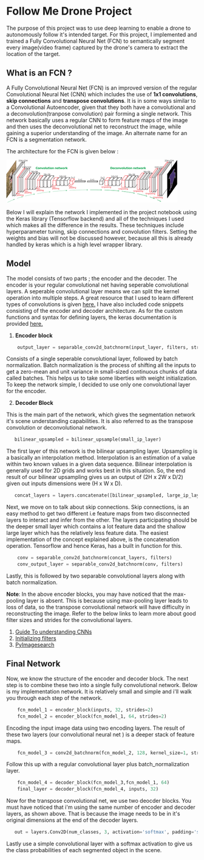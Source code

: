 # **Follow Me Drone Project**

The purpose of this project was to use deep learning to enable a drone to autonomously follow it's intended target. For this project, I implemented and trained a Fully Convolutional Neural Net (FCN) to semantically segment every image(video frame) captured by the drone's camera to extract the location of the target.

## What is an FCN ?

A Fully Convolutional Neural Net (FCN) is an improved version of the regular Convolutional Neural Net (CNN) which includes the use of **1x1 convolutions**, **skip connections** and **transpose convolutions**. It is in some ways similar to a Convolutional Autoencoder, given that they both have a convolutional and a deconvolution(tranpose convolution) pair forming a single network. This network basically uses a regular CNN to form feature maps of the image and then uses the deconvolutional net to reconstruct  the image, while gaining a superior understanding of the image. An alternate name for an FCN is a segmentation network.

The architecture for the FCN is given below :

[image1]: ./images/download.png

![alt text][image1]

Below I will explain the network I implemented in the project notebook using the Keras library (Tensorflow backend) and all of the techniques I used which makes all the difference in the results. These techniques include hyperparameter tuning, skip connections and convolution filters. Setting the weights and bias will not be discussed however, because all this is already handled by keras which is a high level wrapper library.

## Model

The model consists of two parts ; the encoder and the decoder. The encoder is your regular convolutional net having seperable convolutional layers. A seperable convolutional layer means we can split the kernel operation into multiple steps. A great resource that I used  to learn different types of convolutions is given [here.](https://towardsdatascience.com/types-of-convolutions-in-deep-learning-717013397f4d)
I have also included code snippets consisting of the encoder and decoder architecture. As for the custom functions and syntax for defining layers, the keras documentation is provided [here.](https://keras.io/)

1. **Encoder block**

``` python
    output_layer = separable_conv2d_batchnorm(input_layer, filters, strides)
```
Consists of a single seperable convolutional layer, followed by batch normalization. Batch normalization is the process of shifting all the inputs to get a zero-mean and unit variance in small-sized    continuous chunks of data called batches. This helps us to take some liberties with weight initialization. To keep the network simple, I decided to use only one convolutional layer for the encoder.

2. **Decoder Block**

This is the main part of the network, which gives the segmentation network it's scene understanding capabilities. It is also referred to as the transpose convolution or deconvolutional network.

```python
   bilinear_upsampled = bilinear_upsample(small_ip_layer)
```
The first layer of this network is the bilinear upsampling layer. Upsampling is a basically an interpolation method. Interpolation is an estimation of a value within two known values in a given data sequence. Bilinear interpolation is generally used for 2D grids and works best in this situation. So, the end result of our bilinear upsampling gives us an output of (2H x 2W x D/2) given out inputs dimensions were (H x W x D).

```python
   concat_layers = layers.concatenate([bilinear_upsampled, large_ip_layer])
```
Next, we move on to talk about skip connections. Skip connections, is an easy method to get two different i.e feature maps from two disconnected layers to interact and infer from the other. The layers participating should be the deeper small layer which contains a lot feature data and the shallow large layer which has the relatively less feature data. The easiest implementation of the concept explained above, is the concatenation operation. Tensorflow and hence Keras, has a built in function for this.

```python
    conv = separable_conv2d_batchnorm(concat_layers, filters)
    conv_output_layer = separable_conv2d_batchnorm(conv, filters)
```

Lastly, this is followed by two separable convolutional layers along with batch normalization.

**Note**:  In the above encoder blocks, you may have noticed that the max-pooling layer is absent. This is because using max-pooling layer leads to loss of data, so the transpose convolutional network will have difficulty in reconstructing the image. Refer to the below links to learn more about good filter sizes and strides for the convolutional layers.
1. [Guide To understanding CNNs](https://adeshpande3.github.io/adeshpande3.github.io/A-Beginner%27s-Guide-To-Understanding-Convolutional-Neural-Networks/)
2. [Initializing filters](https://www.quora.com/What-is-are-the-method-s-for-initiating-choosing-filters-in-Convolutional-Neural-Networks)
3. [PyImagesearch](https://www.pyimagesearch.com/2017/03/20/imagenet-vggnet-resnet-inception-xception-keras/)

## Final Network

Now, we know the structure of the encoder and decoder block. The next step is to combine these two into a single fully convolutional network. Below is my implementation network. It is relatively small and simple and i'll walk you through each step of the network.

```python
    fcn_model_1 = encoder_block(inputs, 32, strides=2)
    fcn_model_2 = encoder_block(fcn_model_1, 64, strides=2)
```
Encoding the input image data using two encoding layers. The result of these two layers (our convolutional neural net ) is a deeper stack of feature maps.

```python
    fcn_model_3 = conv2d_batchnorm(fcn_model_2, 128, kernel_size=1, strides=1)
```
Follow this up with a regular convolutional layer plus batch_normalization layer.

```python
    fcn_model_4 = decoder_block(fcn_model_3,fcn_model_1, 64)
    final_layer = decoder_block(fcn_model_4, inputs, 32)
```
Now for the transpose convolutional net, we use two deocder blocks. You must have noticed that i'm using the same number of encoder and decoder layers, as shown above. That is because the image needs to be in it's original dimensions at the end of the decoder layers.

```python
   out = layers.Conv2D(num_classes, 3, activation='softmax', padding='same')(final_layer)
```
Lastly use a simple convolutional layer with a softmax activation to give us the class probabilities of each segmented object in the scene.   
